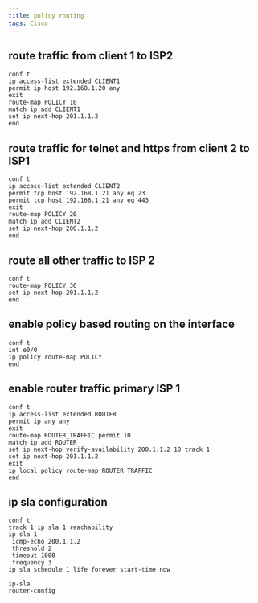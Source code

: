 ```yaml
---
title: policy routing
tags: Cisco
---
```


## route traffic from client 1 to ISP2

```
conf t
ip access-list extended CLIENT1
permit ip host 192.168.1.20 any
exit
route-map POLICY 10
match ip add CLIENT1
set ip next-hop 201.1.1.2
end
```

## route traffic for telnet and https from client 2 to ISP1

```
conf t
ip access-list extended CLIENT2
permit tcp host 192.168.1.21 any eq 23
permit tcp host 192.168.1.21 any eq 443
exit
route-map POLICY 20
match ip add CLIENT2
set ip next-hop 200.1.1.2
end
```

## route all other traffic to ISP 2

```
conf t
route-map POLICY 30
set ip next-hop 201.1.1.2
end
```

## enable policy based routing on the interface

```
conf t
int e0/0
ip policy route-map POLICY
end
```

## enable router traffic primary ISP 1

```
conf t
ip access-list extended ROUTER
permit ip any any
exit
route-map ROUTER_TRAFFIC permit 10
match ip add ROUTER
set ip next-hop verify-availability 200.1.1.2 10 track 1
set ip next-hop 201.1.1.2
exit
ip local policy route-map ROUTER_TRAFFIC
end
```

## ip sla configuration

```
conf t
track 1 ip sla 1 reachability
ip sla 1
 icmp-echo 200.1.1.2
 threshold 2
 timeout 1000
 frequency 3
ip sla schedule 1 life forever start-time now
```

```
ip-sla
router-config
```
